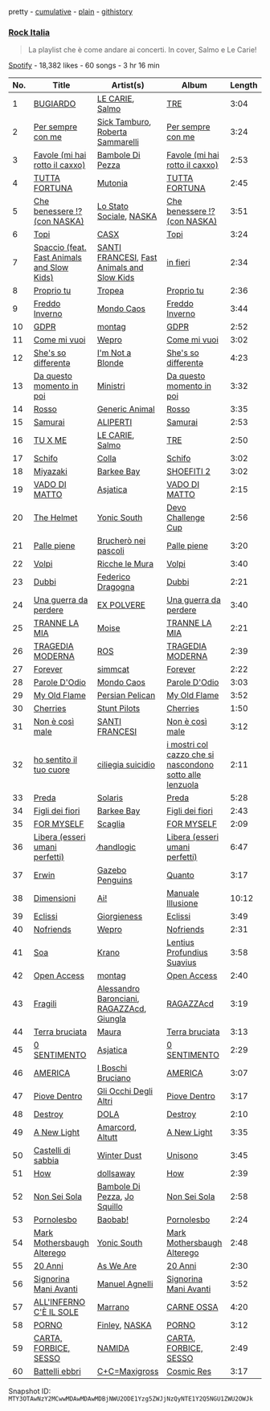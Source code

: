 pretty - [cumulative](/playlists/cumulative/37i9dQZF1DWViUlcvfltyZ.md) - [plain](/playlists/plain/37i9dQZF1DWViUlcvfltyZ) - [githistory](https://github.githistory.xyz/mackorone/spotify-playlist-archive/blob/main/playlists/plain/37i9dQZF1DWViUlcvfltyZ)

### [Rock Italia](https://open.spotify.com/playlist/37i9dQZF1DWViUlcvfltyZ)

> La playlist che è come andare ai concerti\. In cover, Salmo e Le Carie!

[Spotify](https://open.spotify.com/user/spotify) - 18,382 likes - 60 songs - 3 hr 16 min

| No. | Title | Artist(s) | Album | Length |
|---|---|---|---|---|
| 1 | [BUGIARDO](https://open.spotify.com/track/6laV1EFz9b6fbs0NJ4nc92) | [LE CARIE](https://open.spotify.com/artist/2A8udj5MEQyHsfVJjXmukj), [Salmo](https://open.spotify.com/artist/3hBQ4zniNdQf1cqqo6hzuW) | [TRE](https://open.spotify.com/album/6KgWi7Dq7eGztZzC9ExYmn) | 3:04 |
| 2 | [Per sempre con me](https://open.spotify.com/track/3R5Zzcdl1TlOOlPvH9ms2p) | [Sick Tamburo](https://open.spotify.com/artist/4mOnUjGAvB6c6wXDUf5CPp), [Roberta Sammarelli](https://open.spotify.com/artist/4p0xFyZO0ruUklDaQJoSEy) | [Per sempre con me](https://open.spotify.com/album/56dvZSgSM4diF5fA6IY7Jo) | 3:24 |
| 3 | [Favole \(mi hai rotto il caxxo\)](https://open.spotify.com/track/5Pqp4dJ2KgZRA4l3dIY9iX) | [Bambole Di Pezza](https://open.spotify.com/artist/2RucBHMHhR5LMQUoGO19OW) | [Favole \(mi hai rotto il caxxo\)](https://open.spotify.com/album/0YFbYRdWVJ8bqvjOSZ1D2v) | 2:53 |
| 4 | [TUTTA FORTUNA](https://open.spotify.com/track/0DvndgIYnzPqnBaLBeS0ur) | [Mutonia](https://open.spotify.com/artist/1l9tfz6AVS1Q0QuTlaDRER) | [TUTTA FORTUNA](https://open.spotify.com/album/4b4BvXjdn59TkNl9n7lpyE) | 2:45 |
| 5 | [Che benessere !? \(con NASKA\)](https://open.spotify.com/track/29wow7ReefY8giiopcBNGc) | [Lo Stato Sociale](https://open.spotify.com/artist/1MBjY2JFotAGoTYDfO80cM), [NASKA](https://open.spotify.com/artist/4r1DHaB2yIhddOkTF92d1d) | [Che benessere !? \(con NASKA\)](https://open.spotify.com/album/1SCO68v3VmuaIV4Ow9XlYx) | 3:51 |
| 6 | [Topi](https://open.spotify.com/track/5GCBuDynnVjvmxAjqJBEEl) | [CASX](https://open.spotify.com/artist/2J1ivtTZT4Trce2QNrgnUU) | [Topi](https://open.spotify.com/album/68WjLDJML5tpV0wjOuMdjk) | 3:24 |
| 7 | [Spaccio \(feat\. Fast Animals and Slow Kids\)](https://open.spotify.com/track/3QeGRIk6yOx6RRrXD2whlJ) | [SANTI FRANCESI](https://open.spotify.com/artist/3VsF47TUmv6WPsWjICe8VR), [Fast Animals and Slow Kids](https://open.spotify.com/artist/2n92OcdDhE5g2CpDI1rjH6) | [in fieri](https://open.spotify.com/album/1PbpWl95wrYdqDXQjGzZfD) | 2:34 |
| 8 | [Proprio tu](https://open.spotify.com/track/1dzvJ0UzxAn9GanymgMJgP) | [Tropea](https://open.spotify.com/artist/35EdAf21qKHNvALdF6loHX) | [Proprio tu](https://open.spotify.com/album/59jxe1FypLBdSxb2tMz5Yd) | 2:36 |
| 9 | [Freddo Inverno](https://open.spotify.com/track/7qh7Vn7b8xANVrNHSOKaHg) | [Mondo Caos](https://open.spotify.com/artist/7cag8XwImcd0DgVSPtgNKP) | [Freddo Inverno](https://open.spotify.com/album/3x4zhsXgv8pzod8dFC1nvB) | 3:44 |
| 10 | [GDPR](https://open.spotify.com/track/18vO34ifxlaN3b8VmKNnF6) | [montag](https://open.spotify.com/artist/3tace7aJONiUqExBPqfYb0) | [GDPR](https://open.spotify.com/album/50pO3NjGEEQyGRU9lpVbA6) | 2:52 |
| 11 | [Come mi vuoi](https://open.spotify.com/track/50Q4NLN9n0p5XF3VObLq9T) | [Wepro](https://open.spotify.com/artist/3R3siKabWuT0KIC6JfruVp) | [Come mi vuoi](https://open.spotify.com/album/4FDhJ1zKCY51vAjCxNRSRX) | 3:02 |
| 12 | [She's so differentə](https://open.spotify.com/track/3JdZ89z3ueTuc5WIDeCNs9) | [I'm Not a Blonde](https://open.spotify.com/artist/2kYPuOngkMzjFdCl4dz8EO) | [She's so differentə](https://open.spotify.com/album/7CQ0JTjZ2W5poSmG7cr1Ps) | 4:23 |
| 13 | [Da questo momento in poi](https://open.spotify.com/track/5aMXkADzSKqZ5QGYWY9roY) | [Ministri](https://open.spotify.com/artist/6an9YCv0S0Mj3rsaD9Ahpz) | [Da questo momento in poi](https://open.spotify.com/album/1ALi5lN60hGaXWXX6q7GmO) | 3:32 |
| 14 | [Rosso](https://open.spotify.com/track/1dCoLitotcRABlWlOOZcTs) | [Generic Animal](https://open.spotify.com/artist/6758RYtQUoFGOvE0jUxQvK) | [Rosso](https://open.spotify.com/album/7wl8O8kzkACKcaiWrmXKEV) | 3:35 |
| 15 | [Samurai](https://open.spotify.com/track/4Vmz8qG1vEpyAWEYB98MUf) | [ALIPERTI](https://open.spotify.com/artist/2wyyxE2lzVUrOD4tPGitor) | [Samurai](https://open.spotify.com/album/35PjENODFLTmCJrZNuPXK4) | 2:53 |
| 16 | [TU X ME](https://open.spotify.com/track/2UXtA9hSGW4XCDkimfkrOS) | [LE CARIE](https://open.spotify.com/artist/2A8udj5MEQyHsfVJjXmukj), [Salmo](https://open.spotify.com/artist/3hBQ4zniNdQf1cqqo6hzuW) | [TRE](https://open.spotify.com/album/6KgWi7Dq7eGztZzC9ExYmn) | 2:50 |
| 17 | [Schifo](https://open.spotify.com/track/7faEMnYmpiNWxQoGcIDIbf) | [Colla](https://open.spotify.com/artist/3bNplfx5UXercdTOqqdZK6) | [Schifo](https://open.spotify.com/album/30eeeEsrnWFz8wDaP5DRm1) | 3:02 |
| 18 | [Miyazaki](https://open.spotify.com/track/6dhTRz5aUxVNmHnh3r65qx) | [Barkee Bay](https://open.spotify.com/artist/72KRmtW8IrP6D8FwG8Boi8) | [SHOEFITI 2](https://open.spotify.com/album/4OCF3ssNCqCPaA7MyhZ0qu) | 3:02 |
| 19 | [VADO DI MATTO](https://open.spotify.com/track/6ENWZUAwZJBazFJqMu2wWq) | [Asjatica](https://open.spotify.com/artist/5wu37JsDSxwAvkZIdYT3Nn) | [VADO DI MATTO](https://open.spotify.com/album/0kUAowt4UlLQK2NSYZ9wXf) | 2:15 |
| 20 | [The Helmet](https://open.spotify.com/track/3UhlUXB6PX98gJl4SYLdfM) | [Yonic South](https://open.spotify.com/artist/1QRKC6oodMbGbuiTP2hmlg) | [Devo Challenge Cup](https://open.spotify.com/album/1bdOWTmAP6KfLK4YInXpW2) | 2:56 |
| 21 | [Palle piene](https://open.spotify.com/track/5pUX3YSJvol5sBzAmBEIGb) | [Brucherò nei pascoli](https://open.spotify.com/artist/39tpK31mZUPajAHF86AHsg) | [Palle piene](https://open.spotify.com/album/6uWUi8vGKSQmx9z9zKSZEG) | 3:20 |
| 22 | [Volpi](https://open.spotify.com/track/3OHRaBl0M2X5UWfgevbyVK) | [Ricche le Mura](https://open.spotify.com/artist/0Jejmdac0sG1anWKT8F1RB) | [Volpi](https://open.spotify.com/album/2ipqyNnq2rcaJqVoVMFkJB) | 3:40 |
| 23 | [Dubbi](https://open.spotify.com/track/2wtWiOYLxZeWotEXMGqH56) | [Federico Dragogna](https://open.spotify.com/artist/4oFI4JmGg9miIDYczoKIIm) | [Dubbi](https://open.spotify.com/album/6omoVtfeupG4wYjvJGbmnK) | 2:21 |
| 24 | [Una guerra da perdere](https://open.spotify.com/track/04EumUGooPGl61ogNI4fiN) | [EX POLVERE](https://open.spotify.com/artist/4gxwFXp6NjVvRyqM5KQyzb) | [Una guerra da perdere](https://open.spotify.com/album/6HmjiLUlkcrNdX9mAMoiKs) | 3:40 |
| 25 | [TRANNE LA MIA](https://open.spotify.com/track/3Wpfd2r7ETAC33g4kxcQMm) | [Moise](https://open.spotify.com/artist/7v40Q7L4JodP3Bav2Za0s8) | [TRANNE LA MIA](https://open.spotify.com/album/11HIYudpkn92btFtYIFdTm) | 2:21 |
| 26 | [TRAGEDIA MODERNA](https://open.spotify.com/track/3GpDoprJLVqvoEo7mnBGYu) | [ROS](https://open.spotify.com/artist/15kGQ75uyHlhEeK4ZK40YB) | [TRAGEDIA MODERNA](https://open.spotify.com/album/2syk13vkvcOaq37g60JGGS) | 2:39 |
| 27 | [Forever](https://open.spotify.com/track/67maDzWmzcfKBu24z2XtWI) | [simmcat](https://open.spotify.com/artist/5VDesYBhhv0pTLWKEZoI8j) | [Forever](https://open.spotify.com/album/6LpWr2WlPPxAlhV37JDVU7) | 2:22 |
| 28 | [Parole D'Odio](https://open.spotify.com/track/08Lf3i2zHNZmLLnceXA24k) | [Mondo Caos](https://open.spotify.com/artist/7cag8XwImcd0DgVSPtgNKP) | [Parole D'Odio](https://open.spotify.com/album/52gMCMOrYOIkHVviiTXLor) | 3:03 |
| 29 | [My Old Flame](https://open.spotify.com/track/7y35wGyxOmxqXvUJJn3TKF) | [Persian Pelican](https://open.spotify.com/artist/70dQpFGaNGdeDMfFSn9hOG) | [My Old Flame](https://open.spotify.com/album/08GOUlXVokyOkTDCeqxs8S) | 3:52 |
| 30 | [Cherries](https://open.spotify.com/track/1TakoLDRIHQq4WlSZVcmcF) | [Stunt Pilots](https://open.spotify.com/artist/5Q2syrsNfctel905QjIMXr) | [Cherries](https://open.spotify.com/album/6Vgm212wqZ8O3qqkPbeAc4) | 1:50 |
| 31 | [Non è così male](https://open.spotify.com/track/34J9aaAIK8hx44I00gTm1y) | [SANTI FRANCESI](https://open.spotify.com/artist/3VsF47TUmv6WPsWjICe8VR) | [Non è così male](https://open.spotify.com/album/29vLnWfcp2RyY0xUnOIDhT) | 3:12 |
| 32 | [ho sentito il tuo cuore](https://open.spotify.com/track/4TdtIFAJvvn7Hrg1DHkier) | [ciliegia suicidio](https://open.spotify.com/artist/4SEMUz1c0Z8kEc9E9NbnS3) | [i mostri col cazzo che si nascondono sotto alle lenzuola](https://open.spotify.com/album/7LCf7e9ejfOnOqAE7oFSvJ) | 2:11 |
| 33 | [Preda](https://open.spotify.com/track/0atyKPRQkBohLByxwbAC2u) | [Solaris](https://open.spotify.com/artist/3RFeodZEt6cNZo0DPQMd4S) | [Preda](https://open.spotify.com/album/6WmM7P2msBOZaXLMtUpu1A) | 5:28 |
| 34 | [Figli dei fiori](https://open.spotify.com/track/6ajwCssUxPBAZzRAgdtpPf) | [Barkee Bay](https://open.spotify.com/artist/72KRmtW8IrP6D8FwG8Boi8) | [Figli dei fiori](https://open.spotify.com/album/4wnRiqccVwW5iXc1z6GnWs) | 2:43 |
| 35 | [FOR MYSELF](https://open.spotify.com/track/4fz3cHwbOheH4GxK2uCtGo) | [Scaglia](https://open.spotify.com/artist/61C1YBssJpV0rPGdoLjoJ7) | [FOR MYSELF](https://open.spotify.com/album/4I3i5IJCtWaY9trGpEhoTq) | 2:09 |
| 36 | [Libera \(esseri umani perfetti\)](https://open.spotify.com/track/2l5ym1CsjSg10FapXRbdkz) | [⁄handlogic](https://open.spotify.com/artist/0Fke9julMOJ0HZ1UhCoe9Z) | [Libera \(esseri umani perfetti\)](https://open.spotify.com/album/4dTODDZeNDbKIsAWutEln2) | 6:47 |
| 37 | [Erwin](https://open.spotify.com/track/1AgaLw689q2wdgfP7LpbtR) | [Gazebo Penguins](https://open.spotify.com/artist/7w6Xdr6KK4A4g9OySnUOUN) | [Quanto](https://open.spotify.com/album/3kwtSVF7s2Cy6nsoqFX531) | 3:17 |
| 38 | [Dimensioni](https://open.spotify.com/track/5PyuNTJsfks0Ub77EvdOQ5) | [Ai!](https://open.spotify.com/artist/5BmWr6brwfMjs2J8lFwEEQ) | [Manuale Illusione](https://open.spotify.com/album/5mbSRdkta9YJNrE5enrRQp) | 10:12 |
| 39 | [Eclissi](https://open.spotify.com/track/72HI1aZn1i1eoTpuVQtcKn) | [Giorgieness](https://open.spotify.com/artist/4QYFjNac8XiU828KjV1oWA) | [Eclissi](https://open.spotify.com/album/2DZNZYc4ZanD5PrNlSsmuo) | 3:49 |
| 40 | [Nofriends](https://open.spotify.com/track/52dN2iEMEfK6lOFRdbDt8r) | [Wepro](https://open.spotify.com/artist/3R3siKabWuT0KIC6JfruVp) | [Nofriends](https://open.spotify.com/album/4vbvTWiEw13mHoQ3f3c9Ob) | 2:31 |
| 41 | [Soa](https://open.spotify.com/track/55sdacSFOkx0mewyYctT1d) | [Krano](https://open.spotify.com/artist/0RroFfjAg6EsKACQRi8Ctw) | [Lentius Profundius Suavius](https://open.spotify.com/album/6evTL0jvzNn2kOP2jEZsvw) | 3:58 |
| 42 | [Open Access](https://open.spotify.com/track/4181R1o6hcVe8LMmGhkxWJ) | [montag](https://open.spotify.com/artist/3tace7aJONiUqExBPqfYb0) | [Open Access](https://open.spotify.com/album/4KFYFGfZewWABulugtQqSF) | 2:40 |
| 43 | [Fragili](https://open.spotify.com/track/7d322WMHpY6G4GHV6bas2Y) | [Alessandro Baronciani](https://open.spotify.com/artist/7pLL31FfCScLXL47auT67u), [RAGAZZAcd](https://open.spotify.com/artist/6lTvJHqB7bNnL7YCmeFNQp), [Giungla](https://open.spotify.com/artist/2hXIoMXYA65EDbqyLMzr5r) | [RAGAZZAcd](https://open.spotify.com/album/5biGGXXcg1SwYrzq5aeH15) | 3:19 |
| 44 | [Terra bruciata](https://open.spotify.com/track/1yHJnusWqo8BF3UHLKqsCa) | [Maura](https://open.spotify.com/artist/637853CZ5FohFDeBONa2D7) | [Terra bruciata](https://open.spotify.com/album/5SdBpJHfqcUcg03ZXZ0FpI) | 3:13 |
| 45 | [0 SENTIMENTO](https://open.spotify.com/track/5WCw5MPG167COqxJu6c42Y) | [Asjatica](https://open.spotify.com/artist/5wu37JsDSxwAvkZIdYT3Nn) | [0 SENTIMENTO](https://open.spotify.com/album/5DzCgb5qGCuUBPB7DQuWFE) | 2:29 |
| 46 | [AMERICA](https://open.spotify.com/track/1KkPmyuTNbxjhylVrhoMKp) | [I Boschi Bruciano](https://open.spotify.com/artist/1UTHkeIblKLZSSx9sTHmUW) | [AMERICA](https://open.spotify.com/album/24ottTrnTzbGEDpomgejEh) | 3:07 |
| 47 | [Piove Dentro](https://open.spotify.com/track/5n79HFgmPQATiB8NwP8Uvk) | [Gli Occhi Degli Altri](https://open.spotify.com/artist/7kPPa8qlBCZrMKMRhUHxxZ) | [Piove Dentro](https://open.spotify.com/album/33J2CqTy3vTKh0O5Tzh9ex) | 3:17 |
| 48 | [Destroy](https://open.spotify.com/track/1qyC24XBRS8gCtgHdogqSZ) | [DOLA](https://open.spotify.com/artist/0OvTRIcNwihrBkwZK2oiqy) | [Destroy](https://open.spotify.com/album/4h8rs7FLRj0x5H1dgO8MrV) | 2:10 |
| 49 | [A New Light](https://open.spotify.com/track/3OU1LHgAN5jN8ACshKZAqE) | [Amarcord](https://open.spotify.com/artist/48wxf1us9rk9qOPqL6Ltcp), [Altutt](https://open.spotify.com/artist/7JHeVFGMb4p2Ayq1jU0g3p) | [A New Light](https://open.spotify.com/album/15Zt9VuEljTvIzCAQo6Ge9) | 3:35 |
| 50 | [Castelli di sabbia](https://open.spotify.com/track/2SPCnoU0hUdcWdpfwu8tYL) | [Winter Dust](https://open.spotify.com/artist/29erlgFDUFpZSXENGAKO6a) | [Unisono](https://open.spotify.com/album/1arWxoywNGR6Oja3DhsmQV) | 3:45 |
| 51 | [How](https://open.spotify.com/track/000HoCMkO5w5BuqgU6TXUD) | [dollsaway](https://open.spotify.com/artist/6JmRU2kRs2DHaRocEpw8CT) | [How](https://open.spotify.com/album/4RZjiV7GU686KQEVt1bvdt) | 2:39 |
| 52 | [Non Sei Sola](https://open.spotify.com/track/2viAvSGY7YMcDa0fNlSXwk) | [Bambole Di Pezza](https://open.spotify.com/artist/2RucBHMHhR5LMQUoGO19OW), [Jo Squillo](https://open.spotify.com/artist/12w3NBZ8q6GnSfAzNy19Dl) | [Non Sei Sola](https://open.spotify.com/album/5Y405Tvpkm2PyIWBl6N5ph) | 2:58 |
| 53 | [Pornolesbo](https://open.spotify.com/track/5RmgabbGvfVIr2Wtl3r75e) | [Baobab!](https://open.spotify.com/artist/0P9V5EdqoioSs6GYNliMTt) | [Pornolesbo](https://open.spotify.com/album/4YpQqDBJkMlpTPWBExpk03) | 2:24 |
| 54 | [Mark Mothersbaugh Alterego](https://open.spotify.com/track/51AXx0yeXKZ9i87yvPwFF5) | [Yonic South](https://open.spotify.com/artist/1QRKC6oodMbGbuiTP2hmlg) | [Mark Mothersbaugh Alterego](https://open.spotify.com/album/47RiulSgSCvFPbzp11Qkf9) | 2:48 |
| 55 | [20 Anni](https://open.spotify.com/track/0RKrI0Ejfw1IaRA4muRwEH) | [As We Are](https://open.spotify.com/artist/6htRUFkFi7HpxnZ4kSQQfQ) | [20 Anni](https://open.spotify.com/album/70hFi8paYjGC46iKryIY2D) | 2:30 |
| 56 | [Signorina Mani Avanti](https://open.spotify.com/track/7pljhNu1HXO2TEYg1nLxAa) | [Manuel Agnelli](https://open.spotify.com/artist/1fLNnD2YIhtUR8VrX68As4) | [Signorina Mani Avanti](https://open.spotify.com/album/3ldHaKOt5xQ3puA16Q8Kcl) | 3:52 |
| 57 | [ALL'INFERNO C'È IL SOLE](https://open.spotify.com/track/2CtHbDq3Xx45lU8lnRhiE6) | [Marrano](https://open.spotify.com/artist/0eH00KPe73zxJhguRiJRwY) | [CARNE OSSA](https://open.spotify.com/album/5iIkvPvQvxoYFSoaId1YCX) | 4:20 |
| 58 | [PORNO](https://open.spotify.com/track/1V943kQXR3Tiz9kqakdnNe) | [Finley](https://open.spotify.com/artist/7JOervne0BnU0raxSI5Ooc), [NASKA](https://open.spotify.com/artist/4r1DHaB2yIhddOkTF92d1d) | [PORNO](https://open.spotify.com/album/1AJYKo6p37qlVtEVbeoqJ6) | 3:12 |
| 59 | [CARTA, FORBICE, SESSO](https://open.spotify.com/track/4o6mSmsoxIFaqutj77Ul6K) | [NAMIDA](https://open.spotify.com/artist/4duGFkhJRa85BPJowuoFDv) | [CARTA, FORBICE, SESSO](https://open.spotify.com/album/2JTtwkyyz75fQLPfDuiNXs) | 2:49 |
| 60 | [Battelli ebbri](https://open.spotify.com/track/2PHcFq8CAordszMzLS1dAs) | [C+C=Maxigross](https://open.spotify.com/artist/4xD2DfxKGL6E8URwy6Sf37) | [Cosmic Res](https://open.spotify.com/album/4Myim57HbNcJ46KqbYkqmP) | 3:17 |

Snapshot ID: `MTY3OTAwNzY2MCwwMDAwMDAwMDBjNWU2ODE1Yzg5ZWJjNzQyNTE1Y2Q5NGU1ZWU2OWJk`
